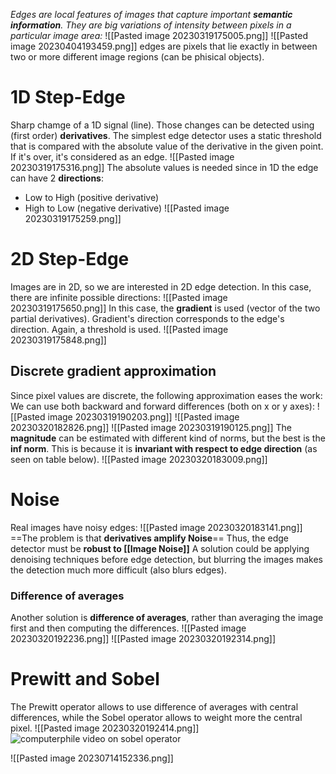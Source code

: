 _Edges are local features of images that capture important **semantic information**.
They are big variations of intensity between pixels in a particular image area:_
![[Pasted image 20230319175005.png]]
![[Pasted image 20230404193459.png]]
edges are pixels that lie exactly in between two or more different image regions (can be phisical objects).


# 1D Step-Edge
Sharp chamge of a 1D signal (line).
Those changes can be detected using (first order) **derivatives**.
The simplest edge detector uses a static threshold that is compared with the absolute value of the derivative in the given point. If it's over, it's considered as an edge.
![[Pasted image 20230319175316.png]]
The absolute values is needed since in 1D the edge can have 2 **directions**:
- Low to High (positive derivative)
- High to Low (negative derivative)
![[Pasted image 20230319175259.png]]
# 2D Step-Edge
Images are in 2D, so we are interested in 2D edge detection.
In this case, there are infinite possible directions:
![[Pasted image 20230319175650.png]]
In this case, the **gradient** is used (vector of the two partial derivatives).
Gradient's direction corresponds to the edge's direction. Again, a threshold is used.
![[Pasted image 20230319175848.png]]

## Discrete gradient approximation
Since pixel values are discrete, the following approximation eases the work:
We can use both backward and forward differences (both on x or y axes):
![[Pasted image 20230319190203.png]]
![[Pasted image 20230320182826.png]]
![[Pasted image 20230319190125.png]]
The **magnitude** can be estimated with different kind of norms, but the best is the **inf norm**. This is because it is **invariant with respect to edge direction** (as seen on table below).
![[Pasted image 20230320183009.png]]
# Noise
Real images have noisy edges:
![[Pasted image 20230320183141.png]]
==The problem is that **derivatives amplify Noise**==
Thus, the edge detector must be **robust to [[Image Noise]]** 
A solution could be applying denoising techniques before edge detection, but blurring the images makes the detection much more difficult (also blurs edges).
### Difference of averages
Another solution is **difference of averages**, rather than averaging the image first and then computing the differences.
![[Pasted image 20230320192236.png]]
![[Pasted image 20230320192314.png]]
# Prewitt and Sobel
The Prewitt operator allows to use difference of averages with central differences, while the Sobel operator allows to weight more the central pixel.
![[Pasted image 20230320192414.png]]
![computerphile video on sobel operator](https://www.youtube.com/watch?v=uihBwtPIBxM)

![[Pasted image 20230714152336.png]]